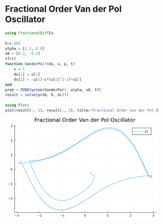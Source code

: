 # Fractional Order Van der Pol Oscillator

```julia
using FractionalDiffEq

h=0.005
alpha = [1.2, 0.8]
x0 = [0.2, -0.2]
tf=60
function VanderPol!(du, u, p, t)
    ϵ = 1
    du[1] = u[2]
    du[2] = -u[1]-ϵ*(u[1]^2-1)*u[2]
end
prob = FODESystem(VanderPol!, alpha, x0, tf)
result = solve(prob, h, GL())

using Plots
plot(result[:, 1], result[:, 2], title="Fractional Order Van der Pol Oscillator")
```

![VanderPol](./assets/VanderPol.png)